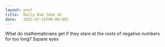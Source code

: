 ```yaml
---
layout: post
title:  Daily Dad Joke 4U
date:   2025-07-15T00:00:00Z
---
```

What do mathematicians get if they stare at the roots of negative numbers for too long? Square eyes
